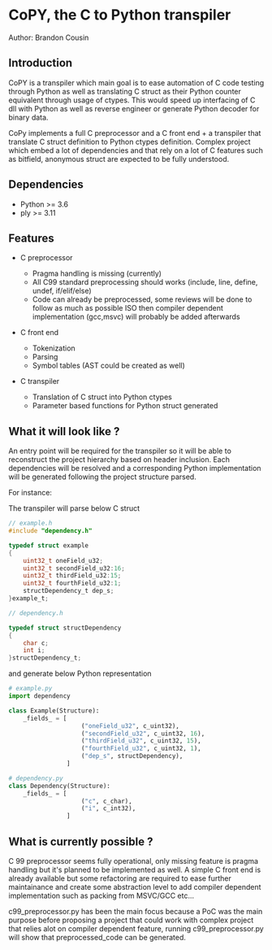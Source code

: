 # CoPY, the C to Python transpiler

Author: Brandon Cousin

## Introduction

CoPY is a transpiler which main goal is to ease automation of C code testing through Python as well as translating 
C struct as their Python counter equivalent through usage of ctypes.
This would speed up interfacing of C dll with Python as well as reverse engineer or generate Python decoder for binary data.

CoPy implements a full C preprocessor and a C front end + a transpiler that translate C struct definition to Python ctypes definition.
Complex project which embed a lot of dependencies and that rely on a lot of C features such as bitfield, anonymous struct are expected
to be fully understood.

## Dependencies

- Python >= 3.6
- ply >= 3.11

## Features

- C preprocessor
    - Pragma handling is missing (currently)
    - All C99 standard preprocessing should works (include, line, define, undef, if/elif/else)
    - Code can already be preprocessed, some reviews will be done to follow as much as possible ISO then compiler dependent implementation (gcc,msvc) will probably be added afterwards

- C front end
    - Tokenization
    - Parsing
    - Symbol tables (AST could be created as well)

- C transpiler
    - Translation of C struct into Python ctypes
    - Parameter based functions for Python struct generated

## What it will look like ?

An entry point will be required for the transpiler so it will be able to reconstruct the project hierarchy based on header inclusion.
Each dependencies will be resolved and a corresponding Python implementation will be generated following the project structure parsed.

For instance:

The transpiler will parse below C struct
```c
// example.h
#include "dependency.h"

typedef struct example
{
    uint32_t oneField_u32;
    uint32_t secondField_u32:16;
    uint32_t thirdField_u32:15;
    uint32_t fourthField_u32:1;
    structDependency_t dep_s; 
}example_t;

// dependency.h

typedef struct structDependency
{
    char c;
    int i;
}structDependency_t;
```
and generate below Python representation
```python
# example.py
import dependency

class Example(Structure):
    _fields_ = [
                    ("oneField_u32", c_uint32),
                    ("secondField_u32", c_uint32, 16),
                    ("thirdField_u32", c_uint32, 15),
                    ("fourthField_u32", c_uint32, 1),
                    ("dep_s", structDependency),
                ]

# dependency.py
class Dependency(Structure):
    _fields_ = [
                    ("c", c_char),
                    ("i", c_int32),
                ]
```

## What is currently possible ?

C 99 preprocessor seems fully operational, only missing feature is pragma handling but it's planned to be implemented as well.
A simple C front end is already available but some refactoring are required to ease further maintainance and create some abstraction level to add compiler dependent implementation such as packing from MSVC/GCC etc...

c99_preprocessor.py has been the main focus because a PoC was the main purpose before proposing a project that could work with complex project that relies alot on compiler dependent feature, running c99_preprocessor.py will show that preprocessed_code can be generated.